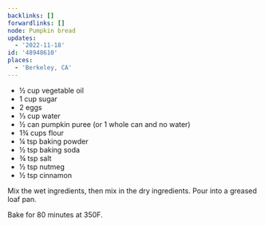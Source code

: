 ```yaml
---
backlinks: []
forwardlinks: []
node: Pumpkin bread
updates:
  - '2022-11-18'
id: '48948610'
places:
  - 'Berkeley, CA'
---
```

- ½ cup vegetable oil
- 1 cup sugar
- 2 eggs
- ⅓ cup water
- ½ can pumpkin puree (or 1 whole can and no water)
- 1¾ cups flour
- ¼ tsp baking powder
- ½ tsp baking soda
- ¾ tsp salt
- ½ tsp nutmeg
- ½ tsp cinnamon 

Mix the wet ingredients, then mix in the dry ingredients. Pour into a greased loaf pan.

Bake for 80 minutes at 350F. 
